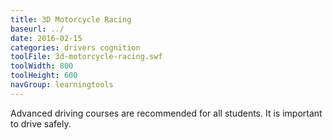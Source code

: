 ```yaml
---
title: 3D Motorcycle Racing
baseurl: ../
date: 2016-02-15
categories: drivers cognition
toolFile: 3d-motorcycle-racing.swf
toolWidth: 800
toolHeight: 600
navGroup: learningtools
---
```


Advanced driving courses are recommended for all students. It is important to drive safely.
